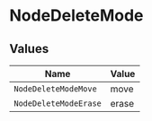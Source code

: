 # NodeDeleteMode


## Values

| Name                  | Value                 |
| --------------------- | --------------------- |
| `NodeDeleteModeMove`  | move                  |
| `NodeDeleteModeErase` | erase                 |